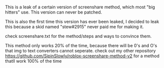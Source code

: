 This is a leak of a certain version of screenshare method, which most "big hitters" use. This version can never be patched.

This is also the first time this version has ever been leaked, I decided to leak this because a skid named "stew#2915" never paid me for making it.

check screenshare.txt for the method/steps and ways to convince them.


This method only works 20% of the time, because there will be 0's and O's that img to text converters cannot seperate. check out my other repository https://github.com/SipinSlowly/roblox-screenshare-method-v2 for a method thatll work 100% of the time

